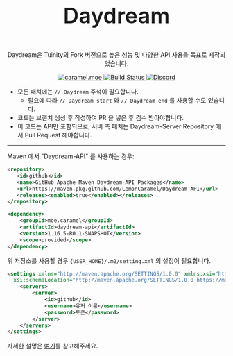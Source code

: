 <div align=center>
   <p style="font-size: 50px; font-weight: 600"> Daydream </p>
   <p>Daydream은 Tuinity의 Fork 버전으로 높은 성능 및 다양한 API 사용을 목표로 제작되었습니다.</p>
   <a href="https://caramel.moe">
      <img alt="caramel.moe" src="https://img.shields.io/badge/made%20by.-caramel.moe-red">
   </a>   
   <a href="https://travis-ci.com/github/LemonCaramel/Daydream">
      <img alt="Build Status" src="https://travis-ci.com/LemonCaramel/Daydream.svg?token=FA7tLT8syADyxHiV9ek4&branch=ver/1.15.2">
   </a>
   <a href="https://discord.gg/f9qGtYF">
      <img alt="Discord" src="https://img.shields.io/badge/discord-discord.gg%2Ff9qGtYF-%237289da">
   </a>
</div>

- 모든 패치에는 `// Daydream` 주석이 필요합니다.
    - 필요에 따라 `// Daydream start` 와 `// Daydream end` 를 사용할 수도 있습니다.
- 코드는 브랜치 생성 후 작성하여 PR 을 넣은 후 검수 받아야합니다.
- 이 코드는 API만 포함되므로, 서버 측 패치는 Daydream-Server Repository 에서 Pull Request 해야합니다.

---

Maven 에서 "Daydream-API" 를 사용하는 경우:
```xml
<repository>
   <id>github</id>
   <name>GitHub Apache Maven Daydream-API Packages</name>
   <url>https://maven.pkg.github.com/LemonCaramel/Daydream-API</url>
   <releases><enabled>true</enabled></releases>
</repository>

<dependency>
    <groupId>moe.caramel</groupId>
    <artifactId>daydream-api</artifactId>
    <version>1.16.5-R0.1-SNAPSHOT</version>
    <scope>provided</scope>
</dependency>
```

위 저장소를 사용할 경우 `{USER_HOME}/.m2/setting.xml` 의 설정이 필요합니다.
```xml
<settings xmlns="http://maven.apache.org/SETTINGS/1.0.0" xmlns:xsi="http://www.w3.org/2001/XMLSchema-instance"
  xsi:schemaLocation="http://maven.apache.org/SETTINGS/1.0.0 https://maven.apache.org/xsd/settings-1.0.0.xsd">
    <servers>
        <server>
            <id>github</id>
            <username>유저 이름</username>
            <password>토큰</password>
        </server>
    </servers>
</settings>
```
자세한 설명은 [여기](https://github.com/TobseF/github-plugin-registry-example#enable-authentication)를 참고해주세요.
